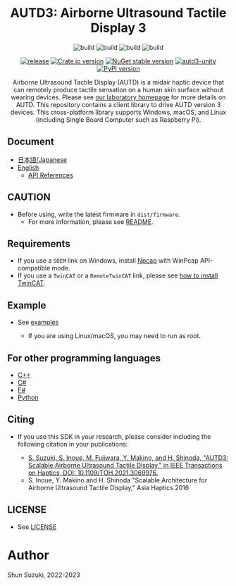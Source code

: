 <h1 align="center">
AUTD3: Airborne Ultrasound Tactile Display 3
</h1>

<div align="center">

![build](https://github.com/shinolab/autd3/workflows/build/badge.svg)
![build](https://github.com/shinolab/autd3/workflows/build-cpp/badge.svg)
![build](https://github.com/shinolab/autd3/workflows/build-cs/badge.svg)
![build](https://github.com/shinolab/autd3/workflows/build-python/badge.svg)

</div>

<div align="center">

[![release](https://img.shields.io/github/v/release/shinolab/autd3)](https://github.com/shinolab/autd3/releases/latest)
[![Crate.io version](https://img.shields.io/crates/v/autd3)](https://crates.io/crates/autd3)
[![NuGet stable version](https://img.shields.io/nuget/v/autd3sharp)](https://nuget.org/packages/AUTD3Sharp)
[![autd3-unity](https://img.shields.io/npm/v/com.shinolab.autd3?label=autd3-unity)](https://www.npmjs.com/package/com.shinolab.autd3)
[![PyPI version](https://img.shields.io/pypi/v/pyautd3)](https://pypi.org/project/pyautd3/)

</div>

<p align="center">
Airborne Ultrasound Tactile Display (AUTD) is a midair haptic device that can remotely produce tactile sensation on a human skin surface without wearing devices.
Please see <a href="https://hapislab.org/en/airborne-ultrasound-tactile-display">our laboratory homepage</a> for more details on AUTD.
This repository contains a client library to drive AUTD version 3 devices.
This cross-platform library supports Windows, macOS, and Linux (including Single Board Computer such as Raspberry Pi).
</p>

## Document

* [日本語/Japanese](https://shinolab.github.io/autd3/book/jp)
* [English](https://shinolab.github.io/autd3/book/en)
    * [API References](https://shinolab.github.io/autd3/api/)

## CAUTION

* Before using, write the latest firmware in `dist/firmware`. 
    * For more information, please see [README](/dist/firmware/README.md).

## Requirements

* If you use a `SOEM` link on Windows, install [Npcap](https://nmap.org/npcap/) with WinPcap API-compatible mode.
* If you use a `TwinCAT` or a `RemoteTwinCAT` link, please see [how to install TwinCAT](https://shinolab.github.io/autd3/book/en/Users_Manual/link.html#how-to-install-twincat).

## Example

* See [examples](./examples)

    * If you are using Linux/macOS, you may need to run as root.

## For other programming languages

* [C++](./cpp)
* [C#](./cs)
* [F#](./fs)
* [Python](./python)

## Citing

* If you use this SDK in your research, please consider including the following citation in your publications:

   * [S. Suzuki, S. Inoue, M. Fujiwara, Y. Makino, and H. Shinoda, "AUTD3: Scalable Airborne Ultrasound Tactile Display," in IEEE Transactions on Haptics, DOI: 10.1109/TOH.2021.3069976.](https://ieeexplore.ieee.org/document/9392322)
   * S. Inoue, Y. Makino and H. Shinoda "Scalable Architecture for Airborne Ultrasound Tactile Display," Asia Haptics 2016

## LICENSE

* See [LICENSE](./LICENSE)

# Author

Shun Suzuki, 2022-2023
